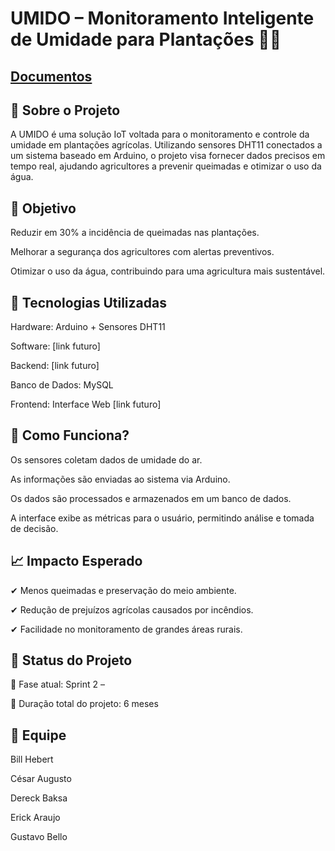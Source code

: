 # UMIDO – Monitoramento Inteligente de Umidade para Plantações 🌱💧
## [Documentos](/Documentos/docs.md)

## 📌 Sobre o Projeto
A UMIDO é uma solução IoT voltada para o monitoramento e controle da umidade em plantações agrícolas. Utilizando sensores DHT11 conectados a um sistema baseado em Arduino, o projeto visa fornecer dados precisos em tempo real, ajudando agricultores a prevenir queimadas e otimizar o uso da água.

## 🚀 Objetivo
Reduzir em 30% a incidência de queimadas nas plantações.

Melhorar a segurança dos agricultores com alertas preventivos.

Otimizar o uso da água, contribuindo para uma agricultura mais sustentável.

## 🔧 Tecnologias Utilizadas
Hardware:         Arduino + Sensores DHT11

Software:         [link futuro]

Backend:          [link futuro]

Banco de Dados:   MySQL

Frontend:         Interface Web [link futuro]

## 📡 Como Funciona?
Os sensores coletam dados de umidade do ar.

As informações são enviadas ao sistema via Arduino.

Os dados são processados e armazenados em um banco de dados.

A interface exibe as métricas para o usuário, permitindo análise e tomada de decisão.

## 📈 Impacto Esperado
✔ Menos queimadas e preservação do meio ambiente.

✔ Redução de prejuízos agrícolas causados por incêndios.

✔ Facilidade no monitoramento de grandes áreas rurais.

## 📌 Status do Projeto
🔹 Fase atual: Sprint 2 – 

🔹 Duração total do projeto: 6 meses

## 👥 Equipe
Bill Hebert 

César Augusto 

Dereck Baksa

Erick Araujo 

Gustavo Bello



